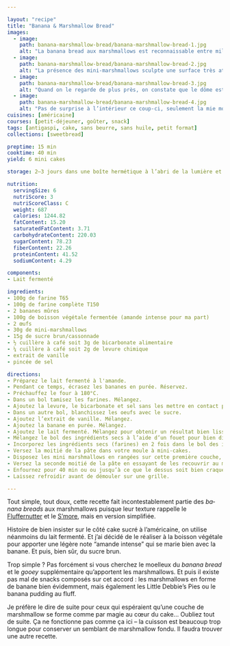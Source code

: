 ```yaml
---

layout: "recipe"
title: "Banana & Marshmallow Bread"
images:
  - image:
    path: banana-marshmallow-bread/banana-marshmallow-bread-1.jpg
    alt: "La banana bread aux marshmallows est reconnaissable entre mille, puisque sa texture à la surface est très différente de ce qu’on connait pour les cakes. Le résultat est beaucoup plus craquelé, caramélisé, vitreux, et humide."
  - image:
    path: banana-marshmallow-bread/banana-marshmallow-bread-2.jpg
    alt: "La présence des mini-marshmallows sculpte une surface très atypique, comme on a pu déjà le constater avec la version fluffernutter et S’more."
  - image:
    path: banana-marshmallow-bread/banana-marshmallow-bread-3.jpg
    alt: "Quand on le regarde de plus près, on constate que le dôme est presque éventré plutôt que craquelé et laisse deviner une mie bien humide. On distingue aussi des flaques caramélisées. On pourrait même presque dire que le banana bread est glacé."
  - image:
    path: banana-marshmallow-bread/banana-marshmallow-bread-4.jpg
    alt: "Pas de surprise à l’intérieur ce coup-ci, seulement la mie moelleuse et aérée du banana bread. Bien évidemment les plus gourmands ajouteront des pépites de chocolat ou des cacahuètes pour le fondant ou croquant. Mais simple, parfois c’est bien aussi."
cuisines: [américaine]
courses: [petit-déjeuner, goûter, snack]
tags: [antigaspi, cake, sans beurre, sans huile, petit format]
collections: [sweetbread]

preptime: 15 min
cooktime: 40 min
yield: 6 mini cakes

storage: 2–3 jours dans une boîte hermétique à l’abri de la lumière et de la chaleur. 5 jours au frigo. 2 mois au congélateur.

nutrition:
  servingSize: 6
  nutriScore: 3
  nutriScoreClass: C
  weight: 687
  calories: 1244.82
  fatContent: 15.20
  saturatedFatContent: 3.71
  carbohydrateContent: 220.03
  sugarContent: 78.23
  fiberContent: 22.26
  proteinContent: 41.52
  sodiumContent: 4.29

components:
- Lait fermenté

ingredients:
- 100g de farine T65
- 100g de farine complète T150
- 2 bananes mûres
- 100g de boisson végétale fermentée (amande intense pour ma part)
- 2 œufs
- 30g de mini-marshmallows
- 15g de sucre brun/cassonnade
- ½ cuillère à café soit 3g de bicarbonate alimentaire
- ¼ cuillère à café soit 2g de levure chimique
- extrait de vanille
- pincée de sel

directions:
- Préparez le lait fermenté à l'amande.
- Pendant ce temps, écrasez les bananes en purée. Réservez. 
- Préchauffez le four à 180°C.
- Dans un bol tamisez les farines. Mélangez. 
- Ajoutez la levure, le bicarbonate et sel sans les mettre en contact pour le moment. Réservez. 
- Dans un autre bol, blanchissez les oeufs avec le sucre. 
- Ajoutez l’extrait de vanille. Mélangez. 
- Ajoutez la banane en purée. Mélangez. 
- Ajoutez le lait fermenté. Mélangez pour obtenir un résultat bien lisse.
- Mélangez le bol des ingrédients secs à l’aide d’un fouet pour bien distribuer les agents levants.
- Incorporez les ingrédients secs (farines) en 2 fois dans le bol des ingrédients humides à l’aide d’une maryse.
- Versez la moitié de la pâte dans votre moule à mini-cakes. 
- Disposez les mini marshmallows en rangées sur cette première couche, en laissant de l'espace aux 4 bords. Il en faut environ 12 par cake. 
- Versez la seconde moitié de la pâte en essayant de les recouvrir au maximum. 
- Enfournez pour 40 min ou ou jusqu’à ce que le dessus soit bien craquelé et caramélisé, et que la pointe d’un couteau ressorte légèrement humide.
- Laissez refroidir avant de démouler sur une grille.

---
```


Tout simple, tout doux, cette recette fait incontestablement partie des <i lang="en">banana breads</i> aux marshmallows puisque leur texture rappelle le [Fluffernutter](fluffernutter-bread.html) et le [S’more](smore-bread.html), mais en version simplifiée.

Histoire de bien insister sur le côté cake sucré à l’américaine, on utilise néanmoins du lait fermenté. Et j’ai décidé de le réaliser à la boisson végétale pour apporter une légère note “amande intense” qui se marie bien avec la banane. Et puis, bien sûr, du sucre brun.

Trop simple&nbsp;? Pas forcément si vous cherchez le moelleux du <i lang="en">banana bread</i> et le <i lang="en">gooey</i> supplémentaire qu’apportent les marshmallows. Et puis il existe pas mal de snacks composés sur cet accord&nbsp;: les marshmallows en forme de banane bien évidemment, mais également les Little Debbie’s Pies ou le banana pudding au fluff.

Je préfère le dire de suite pour ceux qui espéraient qu’une couche de marshmallow se forme comme par magie au cœur du cake… Oubliez tout de suite. Ça ne fonctionne pas comme ça ici – la cuisson est beaucoup trop longue pour conserver un semblant de marshmallow fondu. Il faudra trouver une autre recette.